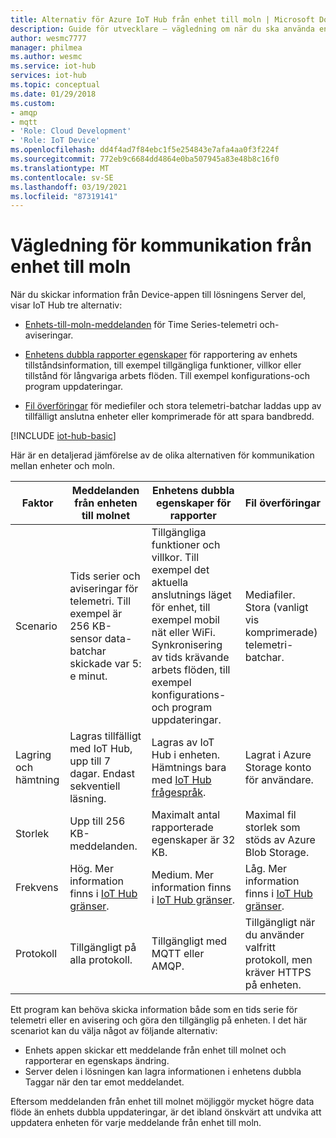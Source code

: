 ```yaml
---
title: Alternativ för Azure IoT Hub från enhet till moln | Microsoft Docs
description: Guide för utvecklare – vägledning om när du ska använda enhets-till-moln-meddelanden, rapporterade egenskaper eller fil uppladdning för kommunikation från moln till enhet.
author: wesmc7777
manager: philmea
ms.author: wesmc
ms.service: iot-hub
services: iot-hub
ms.topic: conceptual
ms.date: 01/29/2018
ms.custom:
- amqp
- mqtt
- 'Role: Cloud Development'
- 'Role: IoT Device'
ms.openlocfilehash: dd4f4ad7f84ebc1f5e254843e7afa4aa0f3f224f
ms.sourcegitcommit: 772eb9c6684dd4864e0ba507945a83e48b8c16f0
ms.translationtype: MT
ms.contentlocale: sv-SE
ms.lasthandoff: 03/19/2021
ms.locfileid: "87319141"
---
```

# <a name="device-to-cloud-communications-guidance"></a>Vägledning för kommunikation från enhet till moln

När du skickar information från Device-appen till lösningens Server del, visar IoT Hub tre alternativ:

* [Enhets-till-moln-meddelanden](iot-hub-devguide-messages-d2c.md) för Time Series-telemetri och-aviseringar.

* [Enhetens dubbla rapporter egenskaper](iot-hub-devguide-device-twins.md) för rapportering av enhets tillståndsinformation, till exempel tillgängliga funktioner, villkor eller tillstånd för långvariga arbets flöden. Till exempel konfigurations-och program uppdateringar.

* [Fil överföringar](iot-hub-devguide-file-upload.md) för mediefiler och stora telemetri-batchar laddas upp av tillfälligt anslutna enheter eller komprimerade för att spara bandbredd.

[!INCLUDE [iot-hub-basic](../../includes/iot-hub-basic-partial.md)]

Här är en detaljerad jämförelse av de olika alternativen för kommunikation mellan enheter och moln.

| Faktor | Meddelanden från enheten till molnet | Enhetens dubbla egenskaper för rapporter | Fil överföringar |
| ---- | ------- | ---------- | ---- |
| Scenario | Tids serier och aviseringar för telemetri. Till exempel är 256 KB-sensor data-batchar skickade var 5: e minut. | Tillgängliga funktioner och villkor. Till exempel det aktuella anslutnings läget för enhet, till exempel mobil nät eller WiFi. Synkronisering av tids krävande arbets flöden, till exempel konfigurations-och program uppdateringar. | Mediafiler. Stora (vanligt vis komprimerade) telemetri-batchar. |
| Lagring och hämtning | Lagras tillfälligt med IoT Hub, upp till 7 dagar. Endast sekventiell läsning. | Lagras av IoT Hub i enheten. Hämtnings bara med [IoT Hub frågespråk](iot-hub-devguide-query-language.md). | Lagrat i Azure Storage konto för användare. |
| Storlek | Upp till 256 KB-meddelanden. | Maximalt antal rapporterade egenskaper är 32 KB. | Maximal fil storlek som stöds av Azure Blob Storage. |
| Frekvens | Hög. Mer information finns i [IoT Hub gränser](iot-hub-devguide-quotas-throttling.md). | Medium. Mer information finns i [IoT Hub gränser](iot-hub-devguide-quotas-throttling.md). | Låg. Mer information finns i [IoT Hub gränser](iot-hub-devguide-quotas-throttling.md). |
| Protokoll | Tillgängligt på alla protokoll. | Tillgängligt med MQTT eller AMQP. | Tillgängligt när du använder valfritt protokoll, men kräver HTTPS på enheten. |

Ett program kan behöva skicka information både som en tids serie för telemetri eller en avisering och göra den tillgänglig på enheten. I det här scenariot kan du välja något av följande alternativ:

* Enhets appen skickar ett meddelande från enhet till molnet och rapporterar en egenskaps ändring.
* Server delen i lösningen kan lagra informationen i enhetens dubbla Taggar när den tar emot meddelandet.

Eftersom meddelanden från enhet till molnet möjliggör mycket högre data flöde än enhets dubbla uppdateringar, är det ibland önskvärt att undvika att uppdatera enheten för varje meddelande från enhet till moln.
